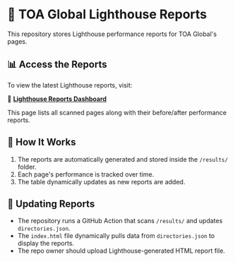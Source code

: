 # 🚀 TOA Global Lighthouse Reports

This repository stores Lighthouse performance reports for TOA Global's pages.

## 📊 Access the Reports

To view the latest Lighthouse reports, visit:

🔗 **[Lighthouse Reports Dashboard](https://louson21.github.io/lighthouse-toaglobal/index.html)**

This page lists all scanned pages along with their before/after performance reports.

## 📖 How It Works

1. The reports are automatically generated and stored inside the `/results/` folder.
2. Each page's performance is tracked over time.
3. The table dynamically updates as new reports are added.

## 🔄 Updating Reports

- The repository runs a GitHub Action that scans `/results/` and updates `directories.json`.
- The `index.html` file dynamically pulls data from `directories.json` to display the reports.
- The repo owner should upload Lighthouse-generated HTML report file.